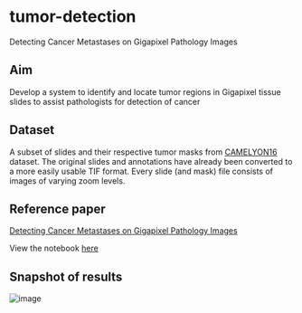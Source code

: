 # tumor-detection
Detecting Cancer Metastases on Gigapixel Pathology Images

## Aim 
Develop a system to identify and locate tumor regions in Gigapixel tissue slides to assist pathologists for detection of cancer

## Dataset 
A subset of slides and their respective tumor masks from [CAMELYON16](https://camelyon17.grand-challenge.org/Data/) dataset. The original slides and annotations have already been converted to a more easily usable TIF format. Every slide (and mask) file consists of images of varying zoom levels.

## Reference paper
[Detecting Cancer Metastases on Gigapixel Pathology Images](https://arxiv.org/abs/1703.02442)

View the notebook [here](https://nbviewer.jupyter.org/github/maulik96/tumor-detection/blob/main/Tumor_detection.ipynb)

## Snapshot of results
![image](https://user-images.githubusercontent.com/16682366/125941704-20adf37c-5fe5-43b7-8ab8-45d1fce3d3e3.png)
